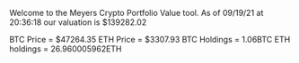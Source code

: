 Welcome to the Meyers Crypto Portfolio Value tool. 
As of 09/19/21 at 20:36:18 our valuation is $139282.02 

BTC Price = $47264.35
 ETH Price = $3307.93
BTC Holdings = 1.06BTC
 ETH holdings = 26.960005962ETH 
